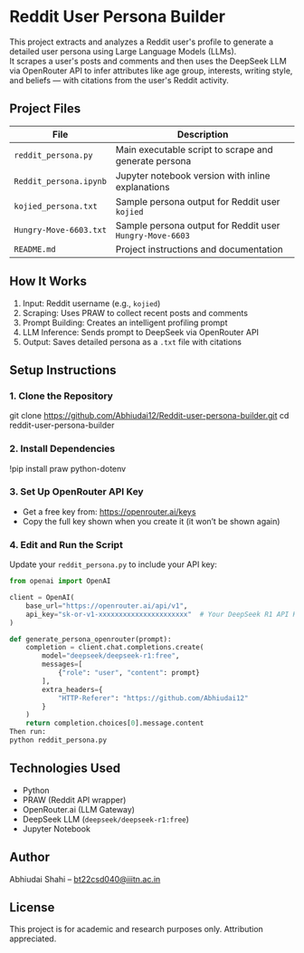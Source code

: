 # Reddit User Persona Builder

This project extracts and analyzes a Reddit user's profile to generate a detailed user persona using Large Language Models (LLMs).  
It scrapes a user's posts and comments and then uses the DeepSeek LLM via OpenRouter API to infer attributes like age group, interests, writing style, and beliefs — with citations from the user's Reddit activity.

## Project Files

| File                    | Description                                                              |
|-------------------------|--------------------------------------------------------------------------|
| `reddit_persona.py`     | Main executable script to scrape and generate persona                   |
| `Reddit_persona.ipynb`  | Jupyter notebook version with inline explanations                       |
| `kojied_persona.txt`    | Sample persona output for Reddit user `kojied`                          |
| `Hungry-Move-6603.txt`  | Sample persona output for Reddit user `Hungry-Move-6603`                |
| `README.md`             | Project instructions and documentation                                  |

## How It Works

1. Input: Reddit username (e.g., `kojied`)
2. Scraping: Uses PRAW to collect recent posts and comments
3. Prompt Building: Creates an intelligent profiling prompt
4. LLM Inference: Sends prompt to DeepSeek via OpenRouter API
5. Output: Saves detailed persona as a `.txt` file with citations

## Setup Instructions

### 1. Clone the Repository

git clone https://github.com/Abhiudai12/Reddit-user-persona-builder.git
cd reddit-user-persona-builder


### 2. Install Dependencies
!pip install praw python-dotenv

### 3. Set Up OpenRouter API Key

- Get a free key from: https://openrouter.ai/keys
- Copy the full key shown when you create it (it won’t be shown again)

### 4. Edit and Run the Script

Update your `reddit_persona.py` to include your API key:

```python
from openai import OpenAI

client = OpenAI(
    base_url="https://openrouter.ai/api/v1",
    api_key="sk-or-v1-xxxxxxxxxxxxxxxxxxxxxx"  # Your DeepSeek R1 API Key
)

def generate_persona_openrouter(prompt):
    completion = client.chat.completions.create(
        model="deepseek/deepseek-r1:free",
        messages=[
            {"role": "user", "content": prompt}
        ],
        extra_headers={
            "HTTP-Referer": "https://github.com/Abhiudai12"
        }
    )
    return completion.choices[0].message.content
Then run:
python reddit_persona.py
```
## Technologies Used

- Python  
- PRAW (Reddit API wrapper)  
- OpenRouter.ai (LLM Gateway)  
- DeepSeek LLM (`deepseek/deepseek-r1:free`)  
- Jupyter Notebook  

## Author

Abhiudai Shahi – bt22csd040@iiitn.ac.in

## License

This project is for academic and research purposes only. Attribution appreciated.
